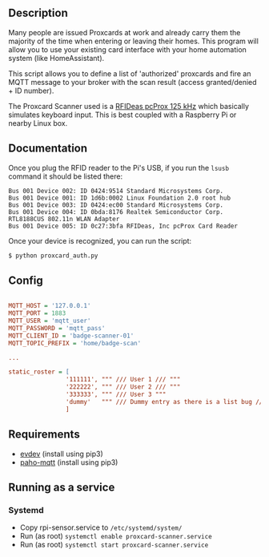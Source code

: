 
## Description

Many people are issued Proxcards at work and already carry them the majority of the time when entering or leaving their homes. This program will allow you to use your existing card interface with your home automation system (like HomeAssistant).

This script allows you to define a list of 'authorized' proxcards and fire an MQTT message to your broker with the scan result (access granted/denied + ID number).

The Proxcard Scanner used is a [RFIDeas pcProx 125 kHz][rfid] which basically simulates keyboard input. This is best coupled with a Raspberry Pi or nearby Linux box.

## Documentation

Once you plug the RFID reader to the Pi's USB, if you run the `lsusb` command it should be listed there:

```
Bus 001 Device 002: ID 0424:9514 Standard Microsystems Corp. 
Bus 001 Device 001: ID 1d6b:0002 Linux Foundation 2.0 root hub
Bus 001 Device 003: ID 0424:ec00 Standard Microsystems Corp. 
Bus 001 Device 004: ID 0bda:8176 Realtek Semiconductor Corp. RTL8188CUS 802.11n WLAN Adapter
Bus 001 Device 005: ID 0c27:3bfa RFIDeas, Inc pcProx Card Reader
```

Once your device is recognized, you can run the script:

```bash
$ python proxcard_auth.py
```

## Config

```ini

MQTT_HOST = '127.0.0.1'
MQTT_PORT = 1883
MQTT_USER = 'mqtt_user'
MQTT_PASSWORD = 'mqtt_pass'
MQTT_CLIENT_ID = 'badge-scanner-01'
MQTT_TOPIC_PREFIX = 'home/badge-scan'

...

static_roster = [
                '111111', """ /// User 1 /// """
                '222222', """ /// User 2 /// """
                '333333', """ /// User 3 """
                'dummy'   """ /// Dummy entry as there is a list bug /// """
                ]

```
## Requirements
* [evdev][evdev] (install using pip3)
* [paho-mqtt][paho-mqtt] (install using pip3)

## Running as a service
### Systemd
* Copy rpi-sensor.service to `/etc/systemd/system/`
* Run (as root) `systemctl enable proxcard-scanner.service`
* Run (as root) `systemctl start proxcard-scanner.service`


[rfid]: https://www.rfideas.com/support/product-support/pcprox-125-khz-enroll
[evdev]: https://github.com/gvalkov/python-evdev
[paho-mqtt]: https://www.eclipse.org/paho/clients/python/docs/
